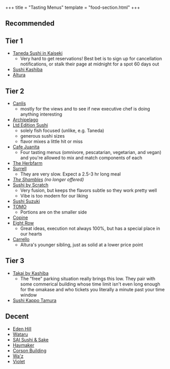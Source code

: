 +++
title = "Tasting Menus"
template = "food-section.html"
+++

## Recommended
## Tier 1
- [Taneda Sushi in Kaiseki](https://tanedaseattle.com/)
    - Very hard to get reservations! Best bet is to sign up for cancellation notifications, or stalk their page at midnight for a spot 60 days out
- [Sushi Kashiba](https://sushikashiba.com/)
- [Altura](https://alturarestaurant.com/)

## Tier 2
- [Canlis](https://canlis.com/)
    - mostly for the views and to see if new executive chef is doing anything interesting
- [Archipelago](https://www.archipelagoseattle.com/)
- [Ltd Edition Sushi](https://www.ltdeditionsushi.com/)
    - solely fish focused (unlike, e.g. Taneda)
    - generous sushi sizes
    - flavor mixes a little hit or miss
- [Cafe Juanita](https://www.cafejuanita.com/)
    - Four tasting menus (omnivore, pescatarian, vegetarian, and vegan) and you're allowed to mix and match components of each
- [The Herbfarm](https://www.theherbfarm.com/)
- [Surrell](https://surrellseattle.com/)
    - They are very slow. Expect a 2.5-3 hr long meal
- _[The Shambles](https://www.delimeatsbar.com/) (no longer offered)_
- [Sushi by Scratch](https://www.sushibyscratchrestaurants.com/)
    - Very fusion, but keeps the flavors subtle so they work pretty well
    - Vibe is too modern for our liking
- [Sushi Suzuki](https://www.sushisuzuki.com/about)
- [TOMO](https://tomoseattle.com/)
    - Portions are on the smaller side
- [Copine](https://www.copineseattle.com/)
- [Eight Row](https://www.eightrow.com/)
    - Great ideas, execution not always 100%, but has a special place in our hearts
- [Carrello](https://www.carrellorestaurant.com/)
    - Altura's younger sibling, just as solid at a lower price point

## Tier 3
- [Takai by Kashiba](https://takaibykashiba.com/)
    - The "free" parking situation really brings this low. They pair with some commerical building whose time limit isn't even long enough for the omakase and who tickets you literally a minute past your time window 
- [Sushi Kappo Tamura](https://www.sushikappotamura.com/)

## Decent
- [Eden Hill](https://www.edenhillrestaurant.com/)
- [Wataru](https://wataruseattle.com/)
- [SAI Sushi & Sake](https://www.saisushiandsake.com/)
- [Haymaker](https://www.haymakerseattle.com/)
- [Corson Building](https://www.thecorsonbuilding.com/)
- [Wa'z](https://www.wazseattle.com/)
- [Violet](https://www.violetseattle.com/)
